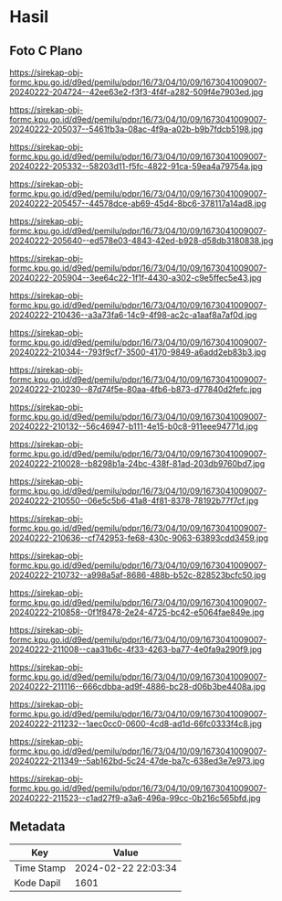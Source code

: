 # Hasil

## Foto C Plano

https://sirekap-obj-formc.kpu.go.id/d9ed/pemilu/pdpr/16/73/04/10/09/1673041009007-20240222-204724--42ee63e2-f3f3-4f4f-a282-509f4e7903ed.jpg

https://sirekap-obj-formc.kpu.go.id/d9ed/pemilu/pdpr/16/73/04/10/09/1673041009007-20240222-205037--5461fb3a-08ac-4f9a-a02b-b9b7fdcb5198.jpg

https://sirekap-obj-formc.kpu.go.id/d9ed/pemilu/pdpr/16/73/04/10/09/1673041009007-20240222-205332--58203d11-f5fc-4822-91ca-59ea4a79754a.jpg

https://sirekap-obj-formc.kpu.go.id/d9ed/pemilu/pdpr/16/73/04/10/09/1673041009007-20240222-205457--44578dce-ab69-45d4-8bc6-378117a14ad8.jpg

https://sirekap-obj-formc.kpu.go.id/d9ed/pemilu/pdpr/16/73/04/10/09/1673041009007-20240222-205640--ed578e03-4843-42ed-b928-d58db3180838.jpg

https://sirekap-obj-formc.kpu.go.id/d9ed/pemilu/pdpr/16/73/04/10/09/1673041009007-20240222-205904--3ee64c22-1f1f-4430-a302-c9e5ffec5e43.jpg

https://sirekap-obj-formc.kpu.go.id/d9ed/pemilu/pdpr/16/73/04/10/09/1673041009007-20240222-210436--a3a73fa6-14c9-4f98-ac2c-a1aaf8a7af0d.jpg

https://sirekap-obj-formc.kpu.go.id/d9ed/pemilu/pdpr/16/73/04/10/09/1673041009007-20240222-210344--793f9cf7-3500-4170-9849-a6add2eb83b3.jpg

https://sirekap-obj-formc.kpu.go.id/d9ed/pemilu/pdpr/16/73/04/10/09/1673041009007-20240222-210230--87d74f5e-80aa-4fb6-b873-d77840d2fefc.jpg

https://sirekap-obj-formc.kpu.go.id/d9ed/pemilu/pdpr/16/73/04/10/09/1673041009007-20240222-210132--56c46947-b111-4e15-b0c8-911eee94771d.jpg

https://sirekap-obj-formc.kpu.go.id/d9ed/pemilu/pdpr/16/73/04/10/09/1673041009007-20240222-210028--b8298b1a-24bc-438f-81ad-203db9760bd7.jpg

https://sirekap-obj-formc.kpu.go.id/d9ed/pemilu/pdpr/16/73/04/10/09/1673041009007-20240222-210550--06e5c5b6-41a8-4f81-8378-78192b77f7cf.jpg

https://sirekap-obj-formc.kpu.go.id/d9ed/pemilu/pdpr/16/73/04/10/09/1673041009007-20240222-210636--cf742953-fe68-430c-9063-63893cdd3459.jpg

https://sirekap-obj-formc.kpu.go.id/d9ed/pemilu/pdpr/16/73/04/10/09/1673041009007-20240222-210732--a998a5af-8686-488b-b52c-828523bcfc50.jpg

https://sirekap-obj-formc.kpu.go.id/d9ed/pemilu/pdpr/16/73/04/10/09/1673041009007-20240222-210858--0f1f8478-2e24-4725-bc42-e5064fae849e.jpg

https://sirekap-obj-formc.kpu.go.id/d9ed/pemilu/pdpr/16/73/04/10/09/1673041009007-20240222-211008--caa31b6c-4f33-4263-ba77-4e0fa9a290f9.jpg

https://sirekap-obj-formc.kpu.go.id/d9ed/pemilu/pdpr/16/73/04/10/09/1673041009007-20240222-211116--666cdbba-ad9f-4886-bc28-d06b3be4408a.jpg

https://sirekap-obj-formc.kpu.go.id/d9ed/pemilu/pdpr/16/73/04/10/09/1673041009007-20240222-211232--1aec0cc0-0600-4cd8-ad1d-66fc0333f4c8.jpg

https://sirekap-obj-formc.kpu.go.id/d9ed/pemilu/pdpr/16/73/04/10/09/1673041009007-20240222-211349--5ab162bd-5c24-47de-ba7c-638ed3e7e973.jpg

https://sirekap-obj-formc.kpu.go.id/d9ed/pemilu/pdpr/16/73/04/10/09/1673041009007-20240222-211523--c1ad27f9-a3a6-496a-99cc-0b216c565bfd.jpg


## Metadata

| Key        | Value               |
| ---------- | ------------------- |
| Time Stamp | 2024-02-22 22:03:34 |
| Kode Dapil | 1601                |



